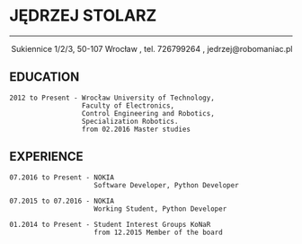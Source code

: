 # JĘDRZEJ STOLARZ
____________________
<p align="right" > Sukiennice 1/2/3, 50-107 Wrocław , tel. 726799264 , jedrzej@robomaniac.pl </p>

## EDUCATION
    2012 to Present - Wrocław University of Technology,  
                      Faculty of Electronics, 
                      Control Engineering and Robotics, 
                      Specialization Robotics.
                      from 02.2016 Master studies

## EXPERIENCE
    07.2016 to Present - NOKIA
                         Software Developer, Python Developer

    07.2015 to 07.2016 - NOKIA
                         Working Student, Python Developer
                         
    01.2014 to Present - Student Interest Groups KoNaR
                         from 12.2015 Member of the board
